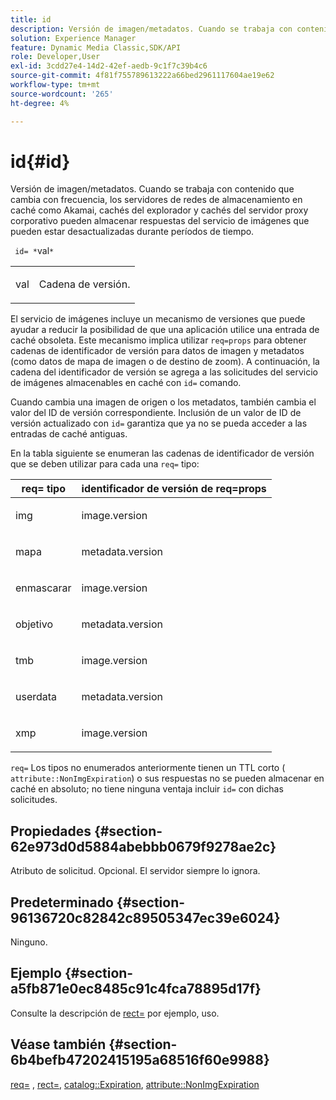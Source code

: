 ```yaml
---
title: id
description: Versión de imagen/metadatos. Cuando se trabaja con contenido que cambia con frecuencia, los servidores de redes de almacenamiento en caché como Akamai, cachés del explorador y cachés del servidor proxy corporativo pueden almacenar respuestas del servicio de imágenes que pueden estar desactualizadas durante períodos de tiempo.
solution: Experience Manager
feature: Dynamic Media Classic,SDK/API
role: Developer,User
exl-id: 3cdd27e4-14d2-42ef-aedb-9c1f7c39b4c6
source-git-commit: 4f81f755789613222a66bed2961117604ae19e62
workflow-type: tm+mt
source-wordcount: '265'
ht-degree: 4%

---
```


# id{#id}

Versión de imagen/metadatos. Cuando se trabaja con contenido que cambia con frecuencia, los servidores de redes de almacenamiento en caché como Akamai, cachés del explorador y cachés del servidor proxy corporativo pueden almacenar respuestas del servicio de imágenes que pueden estar desactualizadas durante períodos de tiempo.

` id= *`val`*`

<table id="simpletable_3A6EBDA15B004636804E1ACEF952479A"> 
 <tr class="strow"> 
  <td class="stentry"> <p> <span class="codeph"> <span class="varname"> val </span> </span> </p> </td> 
  <td class="stentry"> <p>Cadena de versión. </p> </td> 
 </tr> 
</table>

El servicio de imágenes incluye un mecanismo de versiones que puede ayudar a reducir la posibilidad de que una aplicación utilice una entrada de caché obsoleta. Este mecanismo implica utilizar `req=props` para obtener cadenas de identificador de versión para datos de imagen y metadatos (como datos de mapa de imagen o de destino de zoom). A continuación, la cadena del identificador de versión se agrega a las solicitudes del servicio de imágenes almacenables en caché con `id=` comando.

Cuando cambia una imagen de origen o los metadatos, también cambia el valor del ID de versión correspondiente. Inclusión de un valor de ID de versión actualizado con `id=` garantiza que ya no se pueda acceder a las entradas de caché antiguas.

En la tabla siguiente se enumeran las cadenas de identificador de versión que se deben utilizar para cada una `req=` tipo:

<table id="table_AE39BEBE18864880BBBF1C4F16785E2D"> 
 <thead> 
  <tr> 
   <th class="entry"> <b> req= tipo</b> </th> 
   <th class="entry"> <b> identificador de versión de req=props</b> </th> 
  </tr> 
 </thead>
 <tbody> 
  <tr> 
   <td> <p> img </p> </td> 
   <td> <p> image.version </p> </td> 
  </tr> 
  <tr> 
   <td> <p> mapa </p> </td> 
   <td> <p> metadata.version </p> </td> 
  </tr> 
  <tr> 
   <td> <p> enmascarar </p> </td> 
   <td> <p> image.version </p> </td> 
  </tr> 
  <tr> 
   <td> <p> objetivo </p> </td> 
   <td> <p> metadata.version </p> </td> 
  </tr> 
  <tr> 
   <td> <p> tmb </p> </td> 
   <td> <p> image.version </p> </td> 
  </tr> 
  <tr> 
   <td> <p> userdata </p> </td> 
   <td> <p> metadata.version </p> </td> 
  </tr> 
  <tr> 
   <td> <p> xmp </p> </td> 
   <td> <p> image.version </p> </td> 
  </tr> 
 </tbody> 
</table>

`req=` Los tipos no enumerados anteriormente tienen un TTL corto ( `attribute::NonImgExpiration`) o sus respuestas no se pueden almacenar en caché en absoluto; no tiene ninguna ventaja incluir `id=` con dichas solicitudes.

## Propiedades {#section-62e973d0d5884abebbb0679f9278ae2c}

Atributo de solicitud. Opcional. El servidor siempre lo ignora.

## Predeterminado {#section-96136720c82842c89505347ec39e6024}

Ninguno.

## Ejemplo {#section-a5fb871e0ec8485c91c4fca78895d17f}

Consulte la descripción de [rect=](../../../../../is-api/http-ref/image-serving-api-ref/c-http-protocol-reference/c-command-reference/r-rect.md#reference-520b90d30b4c4b4692a723e4df6adaf3) por ejemplo, uso.

## Véase también {#section-6b4befb47202415195a68516f60e9988}

[req=](../../../../../is-api/http-ref/image-serving-api-ref/c-http-protocol-reference/c-command-reference/r-req/r-req.md#reference-907cdb4a97034db7ad94695f25552e76) , [rect=](../../../../../is-api/http-ref/image-serving-api-ref/c-http-protocol-reference/c-command-reference/r-rect.md#reference-520b90d30b4c4b4692a723e4df6adaf3), [catalog::Expiration](../../../../../is-api/image-catalog/image-serving-api-ref/c-image-catalog-reference/c-image-svg-data-reference/c-image-data-reference/r-expiration-cat.md#reference-a7afd668ecbb4d2da65d86259aa6a28a), [attribute::NonImgExpiration](../../../../../is-api/image-catalog/image-serving-api-ref/c-image-catalog-reference/c-attributes-reference/r-nonimgexpiration.md#reference-a8066cd0d24b4ea98100ade4821f1f9d)
